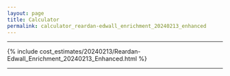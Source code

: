 ```yaml
---
layout: page
title: Calculator
permalink: calculator_reardan-edwall_enrichment_20240213_enhanced
---
```


___

{% include cost_estimates/20240213/Reardan-Edwall_Enrichment_20240213_Enhanced.html %}

___

